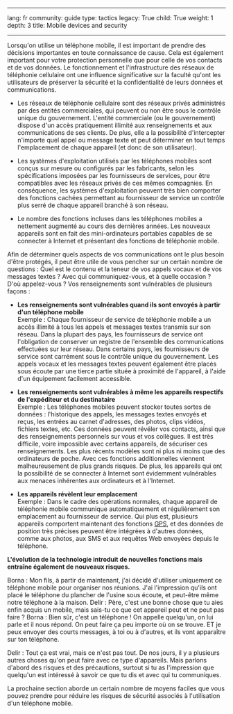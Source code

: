 

---

lang: fr
community: guide
type: tactics
legacy: True
child: True
weight: 1
depth: 3
title: Mobile devices and security 

---

Lorsqu'on utilise un téléphone mobile, il est important de prendre des décisions importantes en toute connaissance de cause. Cela est également important pour votre protection personnelle que pour celle de vos contacts et de vos données. Le fonctionnement et l'infrastructure des réseaux de téléphonie cellulaire ont une influence significative sur la faculté qu'ont les utilisateurs de préserver la sécurité et la confidentialité de leurs données et communications.

* Les réseaux de téléphonie cellulaire sont des réseaux privés administrés par des entités commerciales, qui peuvent ou non être sous le contrôle unique du gouvernement. L'entité commerciale (ou le gouvernement) dispose d'un accès pratiquement illimité aux renseignements et aux communications de ses clients. De plus, elle a la possibilité d'intercepter n'importe quel appel ou message texte et peut déterminer en tout temps l'emplacement de chaque appareil (et donc de son utilisateur).

* Les systèmes d'exploitation utilisés par les téléphones mobiles sont conçus sur mesure ou configurés par les fabricants, selon les spécifications imposées par les fournisseurs de services, pour être compatibles avec les réseaux privés de ces mêmes compagnies. En conséquence, les systèmes d'exploitation peuvent très bien comporter des fonctions cachées permettant au fournisseur de service un contrôle plus serré de chaque appareil branché à son réseau.

* Le nombre des fonctions incluses dans les téléphones mobiles a nettement augmenté au cours des dernières années. Les nouveaux appareils sont en fait des mini-ordinateurs portables capables de se connecter à Internet et présentant des fonctions de téléphonie mobile.

Afin de déterminer quels aspects de vos communications ont le plus besoin d'être protégés, il peut être utile de vous pencher sur un certain nombre de questions : Quel est le contenu et la teneur de vos appels vocaux et de vos messages textes ? Avec qui communiquez-vous, et à quelle occasion ? D'où appelez-vous ? Vos renseignements sont vulnérables de plusieurs façons : 

* **Les renseignements sont vulnérables quand ils sont envoyés à partir d'un téléphone mobile** <br> Exemple : Chaque fournisseur de service de téléphonie mobile a un accès illimité à tous les appels et messages textes transmis sur son réseau. Dans la plupart des pays, les fournisseurs de service ont l'obligation de conserver un registre de l'ensemble des communications effectuées sur leur réseau. Dans certains pays, les fournisseurs de service sont carrément sous le contrôle unique du gouvernement. Les appels vocaux et les messages textes peuvent également être placés sous écoute par une tierce partie située à 
proximité de l'appareil, à l'aide d'un équipement facilement accessible. 

* **Les renseignements sont vulnérables à même les appareils respectifs de l'expéditeur et du destinataire**<br> Exemple : Les téléphones mobiles peuvent stocker toutes sortes de données : l'historique des appels, les messages textes envoyés et reçus, les entrées au carnet d'adresses, des photos, clips vidéos, fichiers textes, etc. Ces données peuvent révéler vos contacts, ainsi que des renseignements personnels sur vous et vos collègues. Il est très difficile, voire impossible avec certains appareils, de sécuriser ces renseignements. Les plus récents modèles sont ni plus ni moins que des ordinateurs de poche. Avec ces fonctions additionnelles viennent malheureusement de plus grands risques. De plus, les appareils qui ont la possibilité de se connecter à Internet sont évidemment vulnérables aux menaces inhérentes aux ordinateurs et à l'Internet. 
 
* **Les appareils révèlent leur emplacement**<br> Exemple : Dans le cadre des opérations normales, chaque appareil de téléphonie mobile communique automatiquement et régulièrement son emplacement au fournisseur de service. Qui plus est, plusieurs appareils comportent maintenant des fonctions [GPS](/fr/glossaire#GPS), et des données de position très précises peuvent être intégrées à d'autres données, comme aux photos, aux SMS et aux requêtes Web envoyées depuis le téléphone.

**L'évolution de la technologie introduit de nouvelles fonctions mais entraîne également de nouveaux risques.**

<div class="background" markdown=1>
Borna : Mon fils, à partir de maintenant, j'ai décidé d'utiliser uniquement ce téléphone mobile pour organiser nos réunions. J'ai l'impression qu'ils ont placé le téléphone du plancher de l'usine sous écoute, et peut-être même notre téléphone à la maison.
Delir : Père, c'est une bonne chose que tu aies enfin acquis un mobile, mais sais-tu ce que cet appareil peut et ne peut pas faire ?
Borna : Bien sûr, c'est un téléphone ! On appelle quelqu'un, on lui parle et il nous répond. On peut faire ça peu importe où on se trouve. ET je peux envoyer des courts messages, à toi ou à d'autres, et ils vont apparaître sur ton téléphone.

Delir : Tout ça est vrai, mais ce n'est pas tout. De nos jours, il y a plusieurs autres choses qu'on peut faire avec ce type d'appareils. Mais parlons d'abord des risques et des précautions, surtout si tu as l'impression que quelqu'un est intéressé à savoir ce que tu dis et avec qui tu communiques.
</div>

La prochaine section aborde un certain nombre de moyens faciles que vous pouvez prendre pour réduire les risques de sécurité associés à l'utilisation d'un téléphone mobile.


